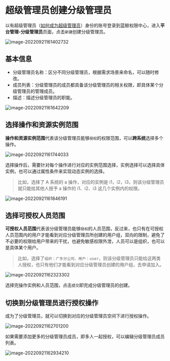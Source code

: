 # 超级管理员创建分级管理员

以有超级管理员（[如何成为超级管理员](../产品功能/Manager.md##超级管理员设置)）身份的账号登录到蓝鲸权限中心，进入**平台管理-分级管理员**页面，点击`新建`创建分级管理员。

![image-20220921161402732](ManagerCreate/image-20220921161402732.png)

## 基本信息

- 分级管理员名称：区分不同分级管理员，根据需求场景来命名，可以随时修改。
- 成员列表：分级管理员的成员都具备该分级管理员的相关权限，即具体某个分级管理员的管理成员。
- 描述：描述分级管理员的职能。

![image-20220921161642209](ManagerCreate/image-20220921161642209.png)

## 选择操作和资源实例范围

**操作和资源实例范围**代表该分级管理员能够`授权`的权限范围，可以**跨系统**选择多个操作。

![image-20220921161744033](ManagerCreate/image-20220921161744033.png)

选择操作后，需要针对每个操作进行对应的实例范围选择，实例选择可以选择具体实例，也可以通过属性条件来实现动态实例的选择。

> 比如，选择了 A 系统的 a 操作，对应的实例是 i1，i2，i3，则该分级管理员就只能给其他人授予 a 操作的 i1、i2、i3 这几个实例内的权限。

![image-20220921161846191](ManagerCreate/image-20220921161846191.png)

## 选择可授权人员范围

**可授权人员范围**代表该分级管理员能够`授权`的人员范围，反过来，也只有在可授权人员范围内的用户才能看到对应分级管理员所创建的用户组，双向的限制，避免了不必要的权限给用户带来的干扰，也避免敏感权限外泄，人员可以是组织，也可以是具体某个用户。

> 比如，选择了`组织：广东分公司、用户：user`，则该分级管理员只能给这两类人授权，也只有他们才能看到对应分级管理员创建的用户组，去申请加入。

![image-20220921162323302](ManagerCreate/image-20220921162323302.png)

选择完操作实例和人员范围，点击`提交`即完成分级管理员的创建。 

## 切换到分级管理员进行授权操作

成为了分级管理员，就可以切换到对应的分级管理员空间下进行授权操作。

![image-20220921162701200](ManagerCreate/image-20220921162701200.png)

如果需要添加更多的分级管理员成员，即多人一起授权，可以编辑分级管理员成员列表。

![image-20220921162934210](ManagerCreate/image-20220921162934210.png)

